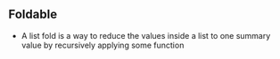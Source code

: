 ## Foldable
- A list fold is a way to reduce the values inside a list to one summary value by recursively applying some function
